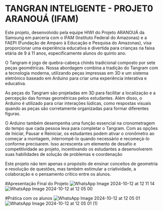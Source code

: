# TANGRAN INTELIGENTE - PROJET0 ARANOUÁ (IFAM)

Este projeto, desenvolvido pela equipe HIWI do Projeto ARANOUÁ da Samsung em parceria com o IFAM (Instituto Federal do Amazonas) e a FAEPI (Fundação de Amparo à Educação e Pesquisa do Amazonas), visa proporcionar uma experiência educativa e divertida para crianças na faixa etária de 9 á 11 anos, especificamente alunos do quinto ano.

O Tangram é jogo de quebra-cabeça chinês tradicional composto por sete peças geométricas. Nossa abordagem combina a tradição do Tangram com a tecnologia moderna, utilizando peças impressas em 3D e um sistema eletrônico baseado em Arduino para criar uma experiência interativa e educativa.

As peças do Tangram são projetadas em 3D para facilitar a localização e a percepção das formas geométricas pelos estudantes. Além disso, o Arduino é utilizado para criar interações lúdicas, como respostas visuais quando as peças são corretamente organizadas para formar diferentes figuras.

O Arduino também desempenha uma função essencial na cronometragem do tempo que cada pessoa leva para completar o Tangram. Com as opções de Iniciar, Pausar e Reiniciar, os estudantes podem ativar o cronômetro ao começar a montagem, interrompê-lo quando necessário e recomeçá-lo conforme precisarem. Isso acrescenta um elemento de desafio e competitividade ao projeto, incentivando os estudantes a desenvolverem suas habilidades de solução de problemas e coordenação

Este projeto não tem apenas o propósito de ensinar conceitos de geometria e resolução de questões, mas também estimular a criatividade, a colaboração e o pensamento crítico entre os alunos.

#Apresentação Final do Projeto
![WhatsApp Image 2024-10-12 at 12 11 14](https://github.com/user-attachments/assets/5831ef96-642b-461c-aad4-88491103c793)
![WhatsApp Image 2024-10-12 at 12 05 00](https://github.com/user-attachments/assets/23cfe7d0-89b7-4e79-b391-b2c9166a5eb7)


#Prática com os alunos
![WhatsApp Image 2024-10-12 at 12 05 01](https://github.com/user-attachments/assets/145fed75-ecd1-491b-b910-bb4d54b1072a)
![WhatsApp Image 2024-10-12 at 12 05 01 (1)](https://github.com/user-attachments/assets/85919728-d30e-4ac1-808d-a62468577553)
